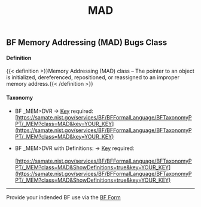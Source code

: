 ﻿---
weight: 3
title: "MAD"
---

<script async="" src="https://www.googletagmanager.com/gtag/js?id=G-PJ364XPP9F">
</script>
<script>
	window.dataLayer = window.dataLayer || [];
	function gtag(){dataLayer.push(arguments);}
	gtag('js', new Date());
	gtag('config', 'G-PJ364XPP9F');
</script>

## BF Memory Addressing (MAD) Bugs Class 

#### Definition
{{< definition >}}Memory Addressing (MAD) class – The pointer to an object is initialized, dereferenced, repositioned, or reassigned to an improper memory address.{{< /definition >}}

####  Taxonomy

- BF _MEM>DVR &rarr; [Key](https://forms.gle/SRZyva5Vn1i4dQQ2A) required:<br/>
[https://samate.nist.gov/services/BF/BFFormalLanguage/BFTaxonomyPPT/_MEM?class=MAD&key=YOUR_KEY](https://samate.nist.gov/services/BF/BFFormalLanguage/BFTaxonomyPPT/_MEM?class=MAD&key=YOUR_KEY)

- BF _MEM>DVR with Definitions: &rarr; [Key](https://forms.gle/SRZyva5Vn1i4dQQ2A) required:<br/><br/>
[https://samate.nist.gov/services/BF/BFFormalLanguage/BFTaxonomyPPT/_MEM?class=MAD&ShowDefinitions=true&key=YOUR_KEY](https://samate.nist.gov/services/BF/BFFormalLanguage/BFTaxonomyPPT/_MEM?class=MAD&ShowDefinitions=true&key=YOUR_KEY)

______________________________________
Provide your indended BF use via the [BF Form](https://forms.gle/SRZyva5Vn1i4dQQ2A)